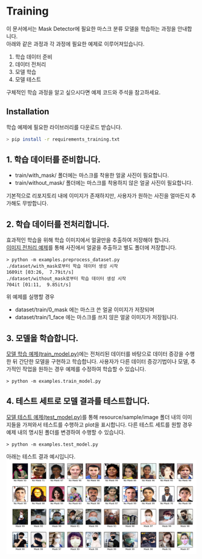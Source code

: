 # Training
이 문서에서는 Mask Detector에 필요한 마스크 분류 모델을 학습하는 과정을 안내합니다.<br/>
아래와 같은 과정과 각 과정에 필요한 예제로 이루어져있습니다.
1. 학습 데이터 준비
2. 데이터 전처리
3. 모델 학습
4. 모델 테스트

구체적인 학습 과정을 알고 싶으시다면 예제 코드와 주석을 참고하세요.
## Installation

학습 예제에 필요한 라이브러리를 다운로드 받습니다.
```bash
> pip install -r requirements_training.txt
```
## 1. 학습 데이터를 준비합니다.
- train/with_mask/ 폴더에는 마스크를 착용한 얼굴 사진이 필요합니다.
- train/without_mask/ 폴더에는 마스크를 착용하지 않은 얼굴 사진이 필요합니다.

기본적으로 리포지토리 내에 이미지가 존재하지만, 사용자가 원하는 사진을 얼마든지 추가해도 무방합니다.<br/>

## 2. 학습 데이터를 전처리합니다.
효과적인 학습을 위해 학습 이미지에서 얼굴만을 추출하여 저장해야 합니다.<br/>
[이미지 전처리 예제](./examples/preprocess_dataset.py)를 통해 사진에서 얼굴을 추출하고 별도 폴더에 저장합니다.
```python3
> python -m examples.preprocess_dataset.py
./dataset/with_mask로부터 학습 데이터 생성 시작
1609it [03:26,  7.79it/s]
./dataset/without_mask로부터 학습 데이터 생성 시작
704it [01:11,  9.85it/s]
```
위 예제를 실행할 경우
- dataset/train/0_mask 에는 마스크 쓴 얼굴 이미지가 저장되며
- dataset/train/1_face 에는 마스크를 쓰지 않은 얼굴 이미지가 저장됩니다.

## 3. 모델을 학습합니다.
[모델 학습 예제(train_model.py)](./examples/train_model.py)에는 전처리된 데이터를 바탕으로 데이터 증강을 수행한 뒤 
간단한 모델을 구현하고 학습합니다. 사용자가 다른 데이터 증강기법이나 모델, 추가적인 작업을 원하는 경우 예제를 수정하여 학습할 수  있습니다.
```python3
> python -m examples.train_model.py
```

## 4. 테스트 세트로 모델 결과를 테스트합니다.
[모델 테스트 예제(test_model.py)](examples/test_model.py)를 통해 
resource/sample/image 폴더 내의 이미지들을 가져와서 테스트를 수행하고 plot을 표시합니다. 
다른 테스트 세트를 원할 경우 예제 내의 명시된 폴더를 변경하여 수행할 수 있습니다.
```python3
> python -m examples.test_model.py
```
아래는 테스트 결과 예시입니다.<br/>
![test.png](./resource/readme/test.png)